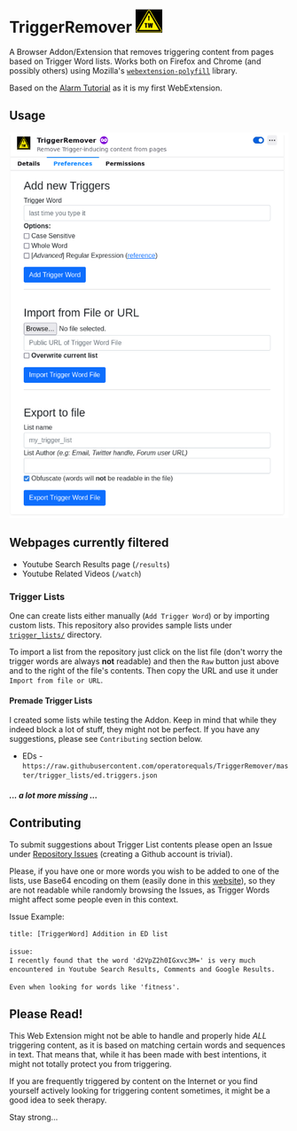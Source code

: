 # TriggerRemover ![logo](https://raw.githubusercontent.com/operatorequals/TriggerRemover/master/assets/images/icon48.png)

A Browser Addon/Extension that removes triggering content from pages based on Trigger Word lists.
Works both on Firefox and Chrome (and possibly others) using Mozilla's [`webextension-polyfill`](https://github.com/mozilla/webextension-polyfill) library.

Based on the [Alarm Tutorial](https://addons.mozilla.org/en-US/firefox/addon/personalized-alarms/) as it is my first WebExtension.

## Usage

![screenshot](https://raw.githubusercontent.com/operatorequals/TriggerRemover/master/img/screenshot-0-0-1.png)


## Webpages currently filtered
* Youtube Search Results page (`/results`)
* Youtube Related Videos (`/watch`)


### Trigger Lists

One can create lists either manually (`Add Trigger Word`) or by importing custom lists. This repository also provides sample lists under [`trigger_lists/`](https://github.com/operatorequals/TriggerRemover/tree/master/trigger_lists) directory.

To import a list from the repository just click on the list file (don't worry the trigger words are always **not** readable) and then the `Raw` button just above and to the right of the file's contents. Then copy the URL and use it under `Import from file or URL`.


#### Premade Trigger Lists

I created some lists while testing the Addon. Keep in mind that while they indeed block a lot of stuff, they might not be perfect. If you have any suggestions, please see `Contributing` section below.

* EDs - `https://raw.githubusercontent.com/operatorequals/TriggerRemover/master/trigger_lists/ed.triggers.json`


##### ... a lot more missing ...


## Contributing

To submit suggestions about Trigger List contents please open an Issue under [Repository Issues](https://github.com/operatorequals/TriggerRemover/issues) (creating a Github account is trivial).

Please, if you have one or more words you wish to be added to one of the lists, use Base64 encoding on them (easily done in this [website](https://www.base64encode.net/)), so they are not readable while randomly browsing the Issues, as Trigger Words might affect some people even in this context.

Issue Example:

```
title: [TriggerWord] Addition in ED list

issue:
I recently found that the word 'd2VpZ2h0IGxvc3M=' is very much encountered in Youtube Search Results, Comments and Google Results.

Even when looking for words like 'fitness'.
```



## Please Read!

This Web Extension might not be able to handle and properly hide *ALL* triggering content, as it is based on matching certain words and sequences in text. That means that, while it has been made with best intentions, it might not totally protect you from triggering.

If you are frequently triggered by content on the Internet or you find yourself actively looking for triggering content sometimes, it might be a good idea to seek therapy.

Stay strong...